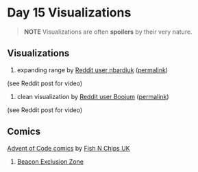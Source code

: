 # Day 15 Visualizations

> **NOTE** Visualizations are often **spoilers** by their very nature.

## Visualizations

1. expanding range by [Reddit user nbardiuk](https://www.reddit.com/user/nbardiuk)
   ([permalink](https://www.reddit.com/r/adventofcode/comments/zmgbx8/2022_day_15_sensor_ranges/))

(see Reddit post for video)

1. clean visualization by [Reddit user Boojum](https://www.reddit.com/user/Boojum)
   ([permalink](https://www.reddit.com/r/adventofcode/comments/zmfwg1/2022_day_15_part_2_seekin_for_the_beacon/))

(see Reddit post for video)

## Comics

[Advent of Code comics](https://www.webtoons.com/en/challenge/advent-of-code/list?title_no=713188)
by [Fish N Chips UK](https://www.webtoons.com/en/creator/69q8f)

1. [Beacon Exclusion Zone](https://www.webtoons.com/en/challenge/advent-of-code/beacon-exclusion-zone/viewer?title_no=713188&episode_no=44)
